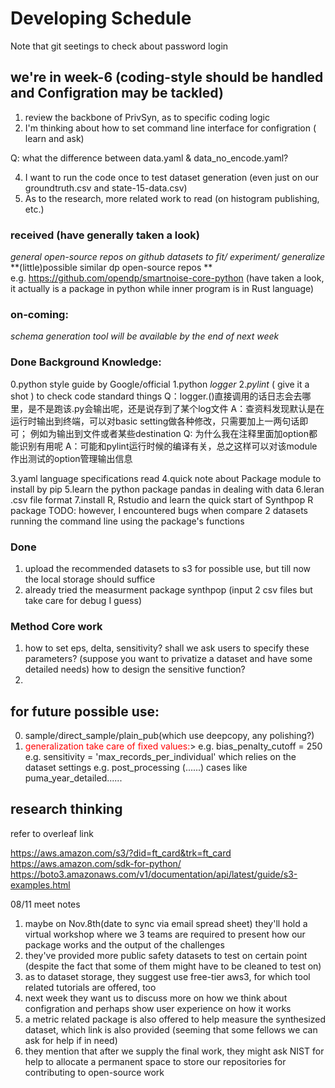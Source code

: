 # Developing Schedule
Note that git seetings to check about password login
## we're in week-6 (coding-style should be handled and Configration may be tackled)
1. review the backbone of PrivSyn, as to specific coding logic
2. I'm thinking about how to set command line interface for configration  ( learn and ask) 

Q: what the difference between data.yaml & data_no_encode.yaml?

4. I want to run the code once to test dataset generation (even just on our groundtruth.csv and state-15-data.csv) 
5. As to the research, more related work to read (on histogram publishing, etc.) 


### received (have generally taken a look)
*general open-source repos on github*
*datasets to fit/ experiment/ generalize*
**(little)possible similar dp open-source repos **  
   e.g. https://github.com/opendp/smartnoise-core-python (have taken a look, it actually is a package in python while inner program is in Rust language)
### on-coming:
*schema generation tool will be available by the end of next week*


### Done Background Knowledge:
0.python style guide by Google/official
1.python *logger*
2.*pylint* ( give it a shot ) to check code standard things 
Q：logger.()直接调用的话日志会去哪里，是不是跑该.py会输出呢，还是说存到了某个log文件
A：查资料发现默认是在运行时输出到终端，可以对basic setting做各种修改，只需要加上一两句话即可；
例如为输出到文件或者某些destination
Q:  为什么我在注释里面加option都能识别有用呢
A：可能和pylint运行时候的编译有关，总之这样可以对该module作出测试的option管理输出信息

3.yaml language specifications read
4.quick note about Package module to install by pip
5.learn the python package pandas in dealing with data
6.leran .csv file format
7.install R, Rstudio and learn the quick start of Synthpop R package
TODO: however, I encountered bugs when compare 2 datasets running the command line using the package's functions


### Done 
1. upload the recommended datasets to s3 for possible use, but till now the local storage should suffice
2. already tried the measurment package synthpop (input 2 csv files but take care for debug I guess)


### Method Core work
1. how to set eps, delta, sensitivity? shall we ask users to specify these parameters? (suppose you want to privatize a dataset and have some detailed needs)
how to design the sensitive function? 
2. 







## for future possible use: 
0. sample/direct_sample/plain_pub(which use deepcopy, any polishing?)
1. <font color=red>generalization take care of fixed values:</font>>
   e.g.
    bias_penalty_cutoff = 250
   e.g.
    sensitivity = 'max_records_per_individual' which relies on the dataset settings
   e.g.
    post_processing (......)
    cases like puma_year_detailed......
## research thinking
refer to overleaf link




https://aws.amazon.com/s3/?did=ft_card&trk=ft_card
https://aws.amazon.com/sdk-for-python/
https://boto3.amazonaws.com/v1/documentation/api/latest/guide/s3-examples.html

08/11 meet notes
1. maybe on Nov.8th(date to sync via email spread sheet) they'll hold a virtual workshop where we 3 teams are required to present how our package works and the output of the challenges
2. they've provided more public safety datasets to test on certain point (despite the fact that some of them might have to be cleaned to test on)
3. as to dataset storage, they suggest use free-tier aws3, for which tool related tutorials are offered, too
4. next week they want us to discuss more on how we think about configration and perhaps show user experience on how it works
5. a metric related package is also offered to help measure the synthesized dataset, which link is also provided (seeming that some fellows we can ask for help if in need)
6. they mention that after we supply the final work, they might ask NIST for help to allocate a permanent space to store our repositories for contributing to open-source work